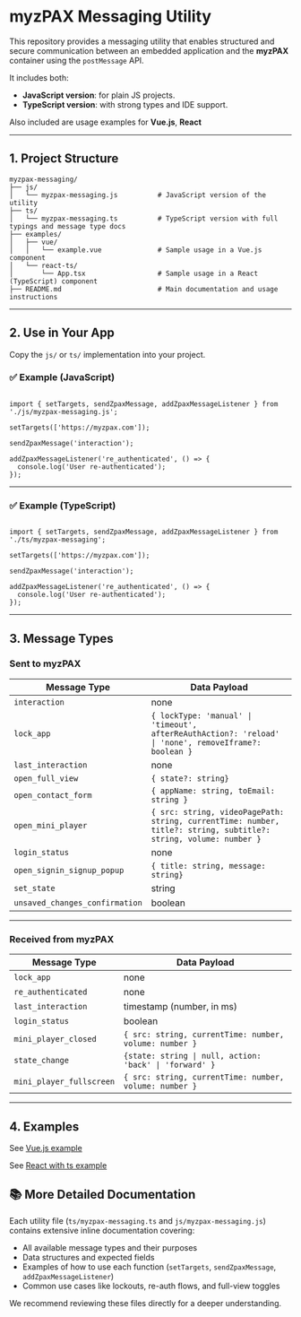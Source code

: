 # myzPAX Messaging Utility

This repository provides a messaging utility that enables structured and secure communication between an embedded application and the **myzPAX** container using the `postMessage` API.

It includes both:

- **JavaScript version**: for plain JS projects.
- **TypeScript version**: with strong types and IDE support.

Also included are usage examples for **Vue.js**, **React**

---

## 1. Project Structure

```
myzpax-messaging/
├── js/
│   └── myzpax-messaging.js          # JavaScript version of the utility
├── ts/
│   └── myzpax-messaging.ts          # TypeScript version with full typings and message type docs
├── examples/
│   ├── vue/
│   │   └── example.vue              # Sample usage in a Vue.js component
│   └── react-ts/
│       └── App.tsx                  # Sample usage in a React (TypeScript) component
├── README.md                        # Main documentation and usage instructions
```

---

## 2. Use in Your App

Copy the `js/` or `ts/` implementation into your project.

### ✅ Example (JavaScript)

<pre lang="js"><code>
import { setTargets, sendZpaxMessage, addZpaxMessageListener } from './js/myzpax-messaging.js';

setTargets(['https://myzpax.com']);

sendZpaxMessage('interaction');

addZpaxMessageListener('re_authenticated', () => {
  console.log('User re-authenticated');
});
</code></pre>

---

### ✅ Example (TypeScript)

<pre lang="ts"><code>
import { setTargets, sendZpaxMessage, addZpaxMessageListener } from './ts/myzpax-messaging';

setTargets(['https://myzpax.com']);

sendZpaxMessage('interaction');

addZpaxMessageListener('re_authenticated', () => {
  console.log('User re-authenticated');
});
</code></pre>

---

## 3. Message Types

### Sent **to** myzPAX

| Message Type                   | Data Payload                                                                                                     |
| ------------------------------ | ---------------------------------------------------------------------------------------------------------------- |
| `interaction`                  | none                                                                                                             |
| `lock_app`                     | `{ lockType: 'manual' \| 'timeout', afterReAuthAction?: 'reload' \| 'none', removeIframe?: boolean }`            |
| `last_interaction`             | none                                                                                                             |
| `open_full_view`               | `{ state?: string}`                                                                                              |
| `open_contact_form`            | `{ appName: string, toEmail: string }`                                                                           |
| `open_mini_player`             | `{ src: string, videoPagePath: string, currentTime: number, title?: string, subtitle?: string, volume: number }` |
| `login_status`                 | none                                                                                                             |
| `open_signin_signup_popup`     | `{ title: string, message: string}`                                                                              |
| `set_state`                    | string                                                                                                           |
| `unsaved_changes_confirmation` | boolean                                                                                                          |

---

### Received **from** myzPAX

| Message Type             | Data Payload                                            |
| ------------------------ | ------------------------------------------------------- |
| `lock_app`               | none                                                    |
| `re_authenticated`       | none                                                    |
| `last_interaction`       | timestamp (number, in ms)                               |
| `login_status`           | boolean                                                 |
| `mini_player_closed`     | `{ src: string, currentTime: number, volume: number }`  |
| `state_change`           | `{state: string \| null, action: 'back' \| 'forward' }` |
| `mini_player_fullscreen` | `{ src: string, currentTime: number, volume: number }`  |

---

## 4. Examples

See [Vue.js example](./examples/vue/example.vue)

See [React with ts example](./examples/react-ts/App.tsx)

## 📚 More Detailed Documentation

Each utility file (`ts/myzpax-messaging.ts` and `js/myzpax-messaging.js`) contains extensive inline documentation covering:

- All available message types and their purposes
- Data structures and expected fields
- Examples of how to use each function (`setTargets`, `sendZpaxMessage`, `addZpaxMessageListener`)
- Common use cases like lockouts, re-auth flows, and full-view toggles

We recommend reviewing these files directly for a deeper understanding.
